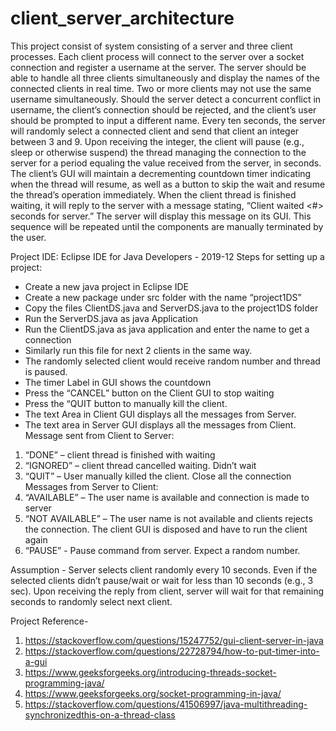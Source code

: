 # client_server_architecture

This project consist of system consisting of a server and three client processes. Each client process will connect to the server over a socket connection and 
register a username at the server. The server should be able to handle all three clients simultaneously and display the names of the connected clients in real time.
Two or more clients may not use the same username simultaneously. Should the server detect a concurrent conflict in username, the client’s connection should be rejected, 
and the client’s user should be prompted to input a different name. Every ten seconds, the server will randomly select a connected client and send that client an 
integer between 3 and 9. Upon receiving the integer, the client will pause (e.g., sleep or otherwise suspend) the thread managing the connection to the server for a 
period equaling the value received from the server, in seconds. The client’s GUI will maintain a decrementing countdown timer indicating when the thread will resume, 
as well as a button to skip the wait and resume the thread’s operation immediately. When the client thread is finished waiting, it will reply to the server with a message 
stating, “Client <name> waited <#> seconds for server.” The server will display this message on its GUI. This sequence will be repeated until the components are 
manually terminated by the user.

Project IDE: Eclipse IDE for Java Developers - 2019-12
Steps for setting up a project: 
-	Create a new java project in Eclipse IDE
-	Create a new package under src folder with the name “project1DS”
-	Copy the files ClientDS.java and ServerDS.java to the project1DS folder
-	Run the ServerDS.java as java Application
-	Run the ClientDS.java as java application and enter the name to get a connection
-	Similarly run this file for next 2 clients in the same way.
-	The randomly selected client would receive random number and thread is paused.
-	The timer Label in GUI shows the countdown
-	Press the “CANCEL” button on the Client GUI to stop waiting
-	Press the “QUIT button to manually kill the client.
-	The text Area in Client GUI displays all the messages from Server.
-	The text area in Server GUI displays all the messages from Client.
Message sent from Client to Server:
1)	“DONE” – client thread is finished with waiting
2)	“IGNORED” – client thread cancelled waiting. Didn’t wait
3)	“QUIT” – User manually killed the client. Close all the connection
Messages from Server to Client:
1)	“AVAILABLE” – The user name is available and connection is made to server
2)	“NOT AVAILABLE” – The user name is not available and clients rejects the connection. The client GUI is disposed and have to run the client again
3)	“PAUSE” - Pause command from server. Expect a random number.

Assumption - Server selects client randomly every 10 seconds. Even if the selected clients didn’t pause/wait or wait for less than 10 seconds (e.g., 3 sec). 
Upon receiving the reply from client, server will wait for that remaining seconds to randomly select next client.

Project Reference- 
1.	https://stackoverflow.com/questions/15247752/gui-client-server-in-java 
2.	https://stackoverflow.com/questions/22728794/how-to-put-timer-into-a-gui
3.	https://www.geeksforgeeks.org/introducing-threads-socket-programming-java/
4.	https://www.geeksforgeeks.org/socket-programming-in-java/
5.	https://stackoverflow.com/questions/41506997/java-multithreading-synchronizedthis-on-a-thread-class
